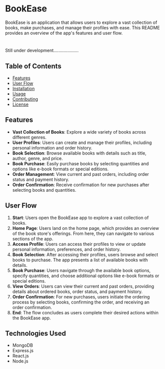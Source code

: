 # BookEase
BookEase is an application that allows users to explore a vast collection of books, make purchases, and manage their profiles with ease. This README provides an overview of the app's features and user flow.

#
Still under development....................



## Table of Contents
- [Features](#features)
- [User Flow](#user-flow)
- [Installation](#installation)
- [Usage](#usage)
- [Contributing](#contributing)
- [License](#license)

## Features
- **Vast Collection of Books**: Explore a wide variety of books across different genres.
- **User Profiles**: Users can create and manage their profiles, including personal information and order history.
- **Book Selection**: Browse available books with details such as title, author, genre, and price.
- **Book Purchase**: Easily purchase books by selecting quantities and options like e-book formats or special editions.
- **Order Management**: View current and past orders, including order status and payment history.
- **Order Confirmation**: Receive confirmation for new purchases after selecting books and quantities.

## User Flow

1. **Start**: Users open the BookEase app to explore a vast collection of books.
2. **Home Page**: Users land on the home page, which provides an overview of the book store's offerings. From here, they can navigate to various sections of the app.
3. **Access Profile**: Users can access their profiles to view or update personal information, preferences, and order history.
4. **Book Selection**: After accessing their profiles, users browse and select books to purchase. The app presents a list of available books with details.
5. **Book Purchase**: Users navigate through the available book options, specify quantities, and choose additional options like e-book formats or special editions.
6. **View Orders**: Users can view their current and past orders, providing details about ordered books, order status, and payment history.
7. **Order Confirmation**: For new purchases, users initiate the ordering process by selecting books, confirming the order, and receiving an order confirmation.
8. **End**: The flow concludes as users complete their desired actions within the BookEase app.


## Technologies Used
- MongoDB
- Express.js
- React.js
- Node.js

